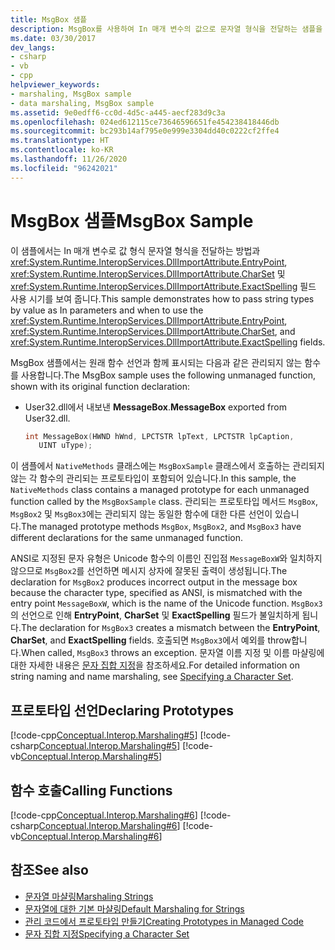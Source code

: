 ```yaml
---
title: MsgBox 샘플
description: MsgBox를 사용하여 In 매개 변수의 값으로 문자열 형식을 전달하는 샘플을 참조하세요. .NET에서 EntryPoint, CharSet 및 ExactSpelling 필드를 사용하는 경우를 보여 줍니다.
ms.date: 03/30/2017
dev_langs:
- csharp
- vb
- cpp
helpviewer_keywords:
- marshaling, MsgBox sample
- data marshaling, MsgBox sample
ms.assetid: 9e0edff6-cc0d-4d5c-a445-aecf283d9c3a
ms.openlocfilehash: 024ed612115ce73646596651fe454238418446db
ms.sourcegitcommit: bc293b14af795e0e999e3304dd40c0222cf2ffe4
ms.translationtype: HT
ms.contentlocale: ko-KR
ms.lasthandoff: 11/26/2020
ms.locfileid: "96242021"
---
```

# <a name="msgbox-sample"></a><span data-ttu-id="ca4c5-104">MsgBox 샘플</span><span class="sxs-lookup"><span data-stu-id="ca4c5-104">MsgBox Sample</span></span>

<span data-ttu-id="ca4c5-105">이 샘플에서는 In 매개 변수로 값 형식 문자열 형식을 전달하는 방법과 <xref:System.Runtime.InteropServices.DllImportAttribute.EntryPoint>, <xref:System.Runtime.InteropServices.DllImportAttribute.CharSet> 및 <xref:System.Runtime.InteropServices.DllImportAttribute.ExactSpelling> 필드 사용 시기를 보여 줍니다.</span><span class="sxs-lookup"><span data-stu-id="ca4c5-105">This sample demonstrates how to pass string types by value as In parameters and when to use the <xref:System.Runtime.InteropServices.DllImportAttribute.EntryPoint>, <xref:System.Runtime.InteropServices.DllImportAttribute.CharSet>, and <xref:System.Runtime.InteropServices.DllImportAttribute.ExactSpelling> fields.</span></span>  
  
 <span data-ttu-id="ca4c5-106">MsgBox 샘플에서는 원래 함수 선언과 함께 표시되는 다음과 같은 관리되지 않는 함수를 사용합니다.</span><span class="sxs-lookup"><span data-stu-id="ca4c5-106">The MsgBox sample uses the following unmanaged function, shown with its original function declaration:</span></span>  
  
- <span data-ttu-id="ca4c5-107">User32.dll에서 내보낸 **MessageBox**.</span><span class="sxs-lookup"><span data-stu-id="ca4c5-107">**MessageBox** exported from User32.dll.</span></span>  
  
    ```cpp
    int MessageBox(HWND hWnd, LPCTSTR lpText, LPCTSTR lpCaption,
       UINT uType);  
    ```  
  
 <span data-ttu-id="ca4c5-108">이 샘플에서 `NativeMethods` 클래스에는 `MsgBoxSample` 클래스에서 호출하는 관리되지 않는 각 함수의 관리되는 프로토타입이 포함되어 있습니다.</span><span class="sxs-lookup"><span data-stu-id="ca4c5-108">In this sample, the `NativeMethods` class contains a managed prototype for each unmanaged function called by the `MsgBoxSample` class.</span></span> <span data-ttu-id="ca4c5-109">관리되는 프로토타입 메서드 `MsgBox`, `MsgBox2` 및 `MsgBox3`에는 관리되지 않는 동일한 함수에 대한 다른 선언이 있습니다.</span><span class="sxs-lookup"><span data-stu-id="ca4c5-109">The managed prototype methods `MsgBox`, `MsgBox2`, and `MsgBox3` have different declarations for the same unmanaged function.</span></span>  
  
 <span data-ttu-id="ca4c5-110">ANSI로 지정된 문자 유형은 Unicode 함수의 이름인 진입점 `MessageBoxW`와 일치하지 않으므로 `MsgBox2`를 선언하면 메시지 상자에 잘못된 출력이 생성됩니다.</span><span class="sxs-lookup"><span data-stu-id="ca4c5-110">The declaration for `MsgBox2` produces incorrect output in the message box because the character type, specified as ANSI, is mismatched with the entry point `MessageBoxW`, which is the name of the Unicode function.</span></span> <span data-ttu-id="ca4c5-111">`MsgBox3`의 선언으로 인해 **EntryPoint**, **CharSet** 및 **ExactSpelling** 필드가 불일치하게 됩니다.</span><span class="sxs-lookup"><span data-stu-id="ca4c5-111">The declaration for `MsgBox3` creates a mismatch between the **EntryPoint**, **CharSet**, and **ExactSpelling** fields.</span></span> <span data-ttu-id="ca4c5-112">호출되면 `MsgBox3`에서 예외를 throw합니다.</span><span class="sxs-lookup"><span data-stu-id="ca4c5-112">When called, `MsgBox3` throws an exception.</span></span> <span data-ttu-id="ca4c5-113">문자열 이름 지정 및 이름 마샬링에 대한 자세한 내용은 [문자 집합 지정](specifying-a-character-set.md)을 참조하세요.</span><span class="sxs-lookup"><span data-stu-id="ca4c5-113">For detailed information on string naming and name marshaling, see [Specifying a Character Set](specifying-a-character-set.md).</span></span>  
  
## <a name="declaring-prototypes"></a><span data-ttu-id="ca4c5-114">프로토타입 선언</span><span class="sxs-lookup"><span data-stu-id="ca4c5-114">Declaring Prototypes</span></span>  

 [!code-cpp[Conceptual.Interop.Marshaling#5](../../../samples/snippets/cpp/VS_Snippets_CLR/conceptual.interop.marshaling/cpp/msgbox.cpp#5)]
 [!code-csharp[Conceptual.Interop.Marshaling#5](../../../samples/snippets/csharp/VS_Snippets_CLR/conceptual.interop.marshaling/cs/msgbox.cs#5)]
 [!code-vb[Conceptual.Interop.Marshaling#5](../../../samples/snippets/visualbasic/VS_Snippets_CLR/conceptual.interop.marshaling/vb/msgbox.vb#5)]  
  
## <a name="calling-functions"></a><span data-ttu-id="ca4c5-115">함수 호출</span><span class="sxs-lookup"><span data-stu-id="ca4c5-115">Calling Functions</span></span>  

 [!code-cpp[Conceptual.Interop.Marshaling#6](../../../samples/snippets/cpp/VS_Snippets_CLR/conceptual.interop.marshaling/cpp/msgbox.cpp#6)]
 [!code-csharp[Conceptual.Interop.Marshaling#6](../../../samples/snippets/csharp/VS_Snippets_CLR/conceptual.interop.marshaling/cs/msgbox.cs#6)]
 [!code-vb[Conceptual.Interop.Marshaling#6](../../../samples/snippets/visualbasic/VS_Snippets_CLR/conceptual.interop.marshaling/vb/msgbox.vb#6)]  
  
## <a name="see-also"></a><span data-ttu-id="ca4c5-116">참조</span><span class="sxs-lookup"><span data-stu-id="ca4c5-116">See also</span></span>

- [<span data-ttu-id="ca4c5-117">문자열 마샬링</span><span class="sxs-lookup"><span data-stu-id="ca4c5-117">Marshaling Strings</span></span>](marshaling-strings.md)
- [<span data-ttu-id="ca4c5-118">문자열에 대한 기본 마샬링</span><span class="sxs-lookup"><span data-stu-id="ca4c5-118">Default Marshaling for Strings</span></span>](default-marshaling-for-strings.md)
- [<span data-ttu-id="ca4c5-119">관리 코드에서 프로토타입 만들기</span><span class="sxs-lookup"><span data-stu-id="ca4c5-119">Creating Prototypes in Managed Code</span></span>](creating-prototypes-in-managed-code.md)
- [<span data-ttu-id="ca4c5-120">문자 집합 지정</span><span class="sxs-lookup"><span data-stu-id="ca4c5-120">Specifying a Character Set</span></span>](specifying-a-character-set.md)
